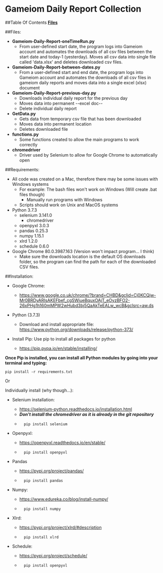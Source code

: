 # Gameiom Daily Report Collection

##Table Of Contents
**[Files](#Files)**<br>



##Files:
  - **Gameiom-Daily-Report-oneTimeRun.py**
    - From user-defined start date, the program logs into Gameiom account and automates the downloads of all csv files between the start date and today-1 (yesterday). Moves all csv data into single file called 'data.xlsx' and deletes downloaded csv files.
  - **Gameiom-Daily-Report-between-dates.py**
    - From a user-defined start and end date, the program logs into Gameiom account and  automates the downloads of all csv files in gameiom daily reports and moves data into a single excel (xlsx) document
  - **Gameiom-Daily-Report-previous-day.py**
    - Downloads individual daily report for the previous day
    - Moves data into permanent --excel doc--
    - Delete individual daily report
  - **GetData.py**
    - Gets data from temporary csv file that has been downloaded
    - Moves data into permanent location
    - Deletes downloaded file
  - **functions.py**
    - Some functions created to allow the main programs to work correctly
  - **chromedriver**
    - Driver used by Selenium to allow for Google Chrome to automatically open


##Requirements:
  - All code was created on a Mac, therefore there may be some issues with Windows systems
    - For example: The bash files won't work on Windows (Will create .bat files though)
      - Manually run programs with Windows
    - Scripts should work on Unix and MacOS systems
  - Python 3.7.3
    - selenium 3.141.0
      - chromedriver
    - openpyxl 3.0.3
    - pandas 0.25.3
    - numpy 1.15.1
    - xlrd 1.2.0
    - schedule 0.6.0
  - Google Chrome 80.0.3987.163 (Version won't impact program... I think)
    - Make sure the downloads location is the default OS downloads folder, so the program can find the path for each of the downloaded CSV files.


##Installation:
  
  - Google Chrome:
    - https://www.google.co.uk/chrome/?brand=CHBD&gclid=Cj0KCQjw-Mr0BRDyARIsAKEFbef_cgSWiueBquxOAjT_eOyzBFO2-26xPHg1h160mMPW2wHubd3bj5QaAkTeEALw_wcB&gclsrc=aw.ds
  
  - Python (3.7.3)
    - Download and install appropriate file: https://www.python.org/downloads/release/python-373/
    
  - Install Pip: Use pip to install all packages for python
    - https://pip.pypa.io/en/stable/installing/

  **Once Pip is installed, you can install all Python modules by going into your terminal and typing:**
   ```console
   pip install -r requirements.txt
   ```

  Or

  Individually install (why though...):
  
  - Selenium installation: 
    - https://selenium-python.readthedocs.io/installation.html
    - ***Don't install the chromedriver as it is already in the git repository***
    - ```console
        pip install selenium
      ```
  
  - Openpyxl:
    - https://openpyxl.readthedocs.io/en/stable/
    - ```console
        pip install openpyxl
      ```
  
  - Pandas
    - https://pypi.org/project/pandas/
    - ```console
        pip install pandas
      ```
  
  - Numpy:
    - https://www.edureka.co/blog/install-numpy/
    - ```console
        pip install numpy
      ```
    
  - Xlrd:
    - https://pypi.org/project/xlrd/#description
    - ```console
        pip install xlrd
      ```
    
  - Schedule:
    - https://pypi.org/project/schedule/
    - ```console
        pip install openpyxl
      ```

